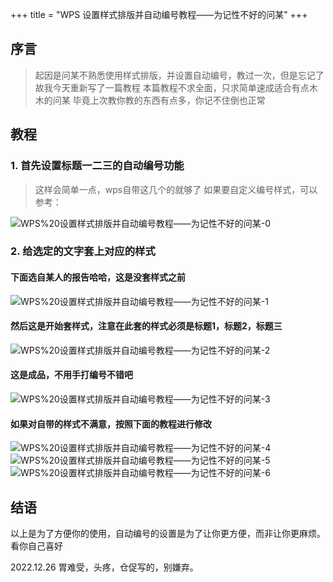 +++
title = "WPS 设置样式排版并自动编号教程——为记性不好的问某"
+++
## 序言
> 起因是问某不熟悉使用样式排版，并设置自动编号，教过一次，但是忘记了
> 故我今天重新写了一篇教程
> 本篇教程不求全面，只求简单速成适合有点木木的问某
> 毕竟上次教你教的东西有点多，你记不住倒也正常
> 



## 教程

### 1. 首先设置标题一二三的自动编号功能
> 这样会简单一点，wps自带这几个的就够了
> 如果要自定义编号样式，可以参考：
> 

![WPS%20设置样式排版并自动编号教程——为记性不好的问某-0](https://everrwsr.github.io/tech/assets/WPS%20设置样式排版并自动编号教程——为记性不好的问某-0.png)


### 2. 给选定的文字套上对应的样式

#### 下面选自某人的报告哈哈，这是没套样式之前
![WPS%20设置样式排版并自动编号教程——为记性不好的问某-1](https://everrwsr.github.io/tech/assets/WPS%20设置样式排版并自动编号教程——为记性不好的问某-1.png)


#### 然后这是开始套样式，注意在此套的样式必须是标题1，标题2，标题三
![WPS%20设置样式排版并自动编号教程——为记性不好的问某-2](https://everrwsr.github.io/tech/assets/WPS%20设置样式排版并自动编号教程——为记性不好的问某-2.png)


#### 这是成品，不用手打编号不错吧
![WPS%20设置样式排版并自动编号教程——为记性不好的问某-3](https://everrwsr.github.io/tech/assets/WPS%20设置样式排版并自动编号教程——为记性不好的问某-3.png)

#### 如果对自带的样式不满意，按照下面的教程进行修改
![WPS%20设置样式排版并自动编号教程——为记性不好的问某-4](https://everrwsr.github.io/tech/assets/WPS%20设置样式排版并自动编号教程——为记性不好的问某-4.png)
![WPS%20设置样式排版并自动编号教程——为记性不好的问某-5](https://everrwsr.github.io/tech/assets/WPS%20设置样式排版并自动编号教程——为记性不好的问某-5.png)
![WPS%20设置样式排版并自动编号教程——为记性不好的问某-6](https://everrwsr.github.io/tech/assets/WPS%20设置样式排版并自动编号教程——为记性不好的问某-6.png)


## 结语
以上是为了方便你的使用，自动编号的设置是为了让你更方便，而非让你更麻烦。
看你自己喜好



















2022.12.26 胃难受，头疼，仓促写的，别嫌弃。
